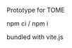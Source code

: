 <!DOCTYPE html>
<html lang="en">
<head>
    <meta charset="UTF-8">
    <meta name="viewport" content="width=device-width, initial-scale=1.0">
    <title>TOME: D&D5E Epics & Generative API </title>
</head>
<body>
<p> Prototype for TOME </p>
<p> npm ci / npm i</p>
<p> bundled with vite.js </p>
</body>